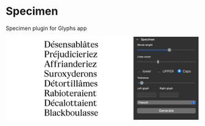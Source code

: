 # Specimen
Specimen plugin for Glyphs app

![specimen palette](https://raw.githubusercontent.com/noirblancrouge/Specimen/main/specimen_palette.jpg)
